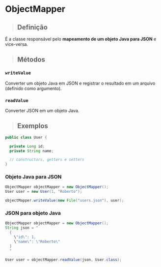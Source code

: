 # ObjectMapper

> ## **Definição**

É a classe responsável pelo **mapeamento de um objeto Java para JSON** e vice-versa.

> ## **Métodos**

### **`writeValue`**

Converter um objeto Java em JSON e registrar o resultado em um arquivo (definido como argumento).

### **`readValue`**

Converter JSON em um objeto Java.

> ## **Exemplos**

```java
public class User {

  private Long id;
  private String name;

  // constructors, getters e setters
}
```

### **Objeto Java para JSON**

```java
ObjectMapper objectMapper = new ObjectMapper();
User user = new User(1, "Roberto");

objectMapper.writeValue(new File("users.json"), user);
```

### **JSON para objeto Java**

```java
ObjectMapper objectMapper = new ObjectMapper();
String json = "
  {
    \"id\": 1,
    \"name\": \"Roberto\"
  }
  "

User user = objectMapper.readValue(json, User.class);
```
